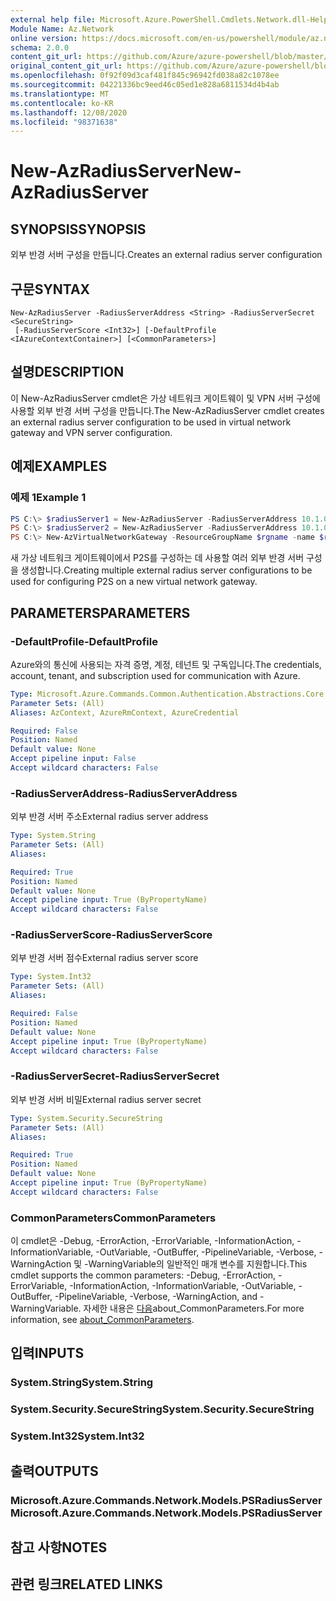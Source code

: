 ```yaml
---
external help file: Microsoft.Azure.PowerShell.Cmdlets.Network.dll-Help.xml
Module Name: Az.Network
online version: https://docs.microsoft.com/en-us/powershell/module/az.network/new-azradiusserver
schema: 2.0.0
content_git_url: https://github.com/Azure/azure-powershell/blob/master/src/Network/Network/help/New-AzRadiusServer.md
original_content_git_url: https://github.com/Azure/azure-powershell/blob/master/src/Network/Network/help/New-AzRadiusServer.md
ms.openlocfilehash: 0f92f09d3caf481f845c96942fd038a82c1078ee
ms.sourcegitcommit: 04221336bc9eed46c05ed1e828a6811534d4b4ab
ms.translationtype: MT
ms.contentlocale: ko-KR
ms.lasthandoff: 12/08/2020
ms.locfileid: "98371638"
---
```

# <span data-ttu-id="1d70b-101">New-AzRadiusServer</span><span class="sxs-lookup"><span data-stu-id="1d70b-101">New-AzRadiusServer</span></span>

## <span data-ttu-id="1d70b-102">SYNOPSIS</span><span class="sxs-lookup"><span data-stu-id="1d70b-102">SYNOPSIS</span></span>
<span data-ttu-id="1d70b-103">외부 반경 서버 구성을 만듭니다.</span><span class="sxs-lookup"><span data-stu-id="1d70b-103">Creates an external radius server configuration</span></span>

## <span data-ttu-id="1d70b-104">구문</span><span class="sxs-lookup"><span data-stu-id="1d70b-104">SYNTAX</span></span>

```
New-AzRadiusServer -RadiusServerAddress <String> -RadiusServerSecret <SecureString>
 [-RadiusServerScore <Int32>] [-DefaultProfile <IAzureContextContainer>] [<CommonParameters>]
```

## <span data-ttu-id="1d70b-105">설명</span><span class="sxs-lookup"><span data-stu-id="1d70b-105">DESCRIPTION</span></span>
<span data-ttu-id="1d70b-106">이 New-AzRadiusServer cmdlet은 가상 네트워크 게이트웨이 및 VPN 서버 구성에 사용할 외부 반경 서버 구성을 만듭니다.</span><span class="sxs-lookup"><span data-stu-id="1d70b-106">The New-AzRadiusServer cmdlet creates an external radius server configuration to be used in virtual network gateway and VPN server configuration.</span></span>

## <span data-ttu-id="1d70b-107">예제</span><span class="sxs-lookup"><span data-stu-id="1d70b-107">EXAMPLES</span></span>

### <span data-ttu-id="1d70b-108">예제 1</span><span class="sxs-lookup"><span data-stu-id="1d70b-108">Example 1</span></span>
```powershell
PS C:\> $radiusServer1 = New-AzRadiusServer -RadiusServerAddress 10.1.0.1 -RadiusServerSecret $radiuspd -RadiusServerScore 30
PS C:\> $radiusServer2 = New-AzRadiusServer -RadiusServerAddress 10.1.0.2 -RadiusServerSecret $radiuspd -RadiusServerScore 1
PS C:\> New-AzVirtualNetworkGateway -ResourceGroupName $rgname -name $rname -location $location -IpConfigurations $vnetIpConfig -GatewayType Vpn -VpnType RouteBased -EnableBgp $false -GatewaySku VpnGw1 -VpnClientAddressPool 201.169.0.0/16 -VpnClientProtocol "IkeV2" -RadiusServerList $radiusServers
```

<span data-ttu-id="1d70b-109">새 가상 네트워크 게이트웨이에서 P2S를 구성하는 데 사용할 여러 외부 반경 서버 구성을 생성합니다.</span><span class="sxs-lookup"><span data-stu-id="1d70b-109">Creating multiple external radius server configurations to be used for configuring P2S on a new virtual network gateway.</span></span>

## <span data-ttu-id="1d70b-110">PARAMETERS</span><span class="sxs-lookup"><span data-stu-id="1d70b-110">PARAMETERS</span></span>

### <span data-ttu-id="1d70b-111">-DefaultProfile</span><span class="sxs-lookup"><span data-stu-id="1d70b-111">-DefaultProfile</span></span>
<span data-ttu-id="1d70b-112">Azure와의 통신에 사용되는 자격 증명, 계정, 테넌트 및 구독입니다.</span><span class="sxs-lookup"><span data-stu-id="1d70b-112">The credentials, account, tenant, and subscription used for communication with Azure.</span></span>

```yaml
Type: Microsoft.Azure.Commands.Common.Authentication.Abstractions.Core.IAzureContextContainer
Parameter Sets: (All)
Aliases: AzContext, AzureRmContext, AzureCredential

Required: False
Position: Named
Default value: None
Accept pipeline input: False
Accept wildcard characters: False
```

### <span data-ttu-id="1d70b-113">-RadiusServerAddress</span><span class="sxs-lookup"><span data-stu-id="1d70b-113">-RadiusServerAddress</span></span>
<span data-ttu-id="1d70b-114">외부 반경 서버 주소</span><span class="sxs-lookup"><span data-stu-id="1d70b-114">External radius server address</span></span>

```yaml
Type: System.String
Parameter Sets: (All)
Aliases:

Required: True
Position: Named
Default value: None
Accept pipeline input: True (ByPropertyName)
Accept wildcard characters: False
```

### <span data-ttu-id="1d70b-115">-RadiusServerScore</span><span class="sxs-lookup"><span data-stu-id="1d70b-115">-RadiusServerScore</span></span>
<span data-ttu-id="1d70b-116">외부 반경 서버 점수</span><span class="sxs-lookup"><span data-stu-id="1d70b-116">External radius server score</span></span>

```yaml
Type: System.Int32
Parameter Sets: (All)
Aliases:

Required: False
Position: Named
Default value: None
Accept pipeline input: True (ByPropertyName)
Accept wildcard characters: False
```

### <span data-ttu-id="1d70b-117">-RadiusServerSecret</span><span class="sxs-lookup"><span data-stu-id="1d70b-117">-RadiusServerSecret</span></span>
<span data-ttu-id="1d70b-118">외부 반경 서버 비밀</span><span class="sxs-lookup"><span data-stu-id="1d70b-118">External radius server secret</span></span>

```yaml
Type: System.Security.SecureString
Parameter Sets: (All)
Aliases:

Required: True
Position: Named
Default value: None
Accept pipeline input: True (ByPropertyName)
Accept wildcard characters: False
```

### <span data-ttu-id="1d70b-119">CommonParameters</span><span class="sxs-lookup"><span data-stu-id="1d70b-119">CommonParameters</span></span>
<span data-ttu-id="1d70b-120">이 cmdlet은 -Debug, -ErrorAction, -ErrorVariable, -InformationAction, -InformationVariable, -OutVariable, -OutBuffer, -PipelineVariable, -Verbose, -WarningAction 및 -WarningVariable의 일반적인 매개 변수를 지원합니다.</span><span class="sxs-lookup"><span data-stu-id="1d70b-120">This cmdlet supports the common parameters: -Debug, -ErrorAction, -ErrorVariable, -InformationAction, -InformationVariable, -OutVariable, -OutBuffer, -PipelineVariable, -Verbose, -WarningAction, and -WarningVariable.</span></span> <span data-ttu-id="1d70b-121">자세한 내용은 [다음](http://go.microsoft.com/fwlink/?LinkID=113216)about_CommonParameters.</span><span class="sxs-lookup"><span data-stu-id="1d70b-121">For more information, see [about_CommonParameters](http://go.microsoft.com/fwlink/?LinkID=113216).</span></span>

## <span data-ttu-id="1d70b-122">입력</span><span class="sxs-lookup"><span data-stu-id="1d70b-122">INPUTS</span></span>

### <span data-ttu-id="1d70b-123">System.String</span><span class="sxs-lookup"><span data-stu-id="1d70b-123">System.String</span></span>

### <span data-ttu-id="1d70b-124">System.Security.SecureString</span><span class="sxs-lookup"><span data-stu-id="1d70b-124">System.Security.SecureString</span></span>

### <span data-ttu-id="1d70b-125">System.Int32</span><span class="sxs-lookup"><span data-stu-id="1d70b-125">System.Int32</span></span>

## <span data-ttu-id="1d70b-126">출력</span><span class="sxs-lookup"><span data-stu-id="1d70b-126">OUTPUTS</span></span>

### <span data-ttu-id="1d70b-127">Microsoft.Azure.Commands.Network.Models.PSRadiusServer</span><span class="sxs-lookup"><span data-stu-id="1d70b-127">Microsoft.Azure.Commands.Network.Models.PSRadiusServer</span></span>

## <span data-ttu-id="1d70b-128">참고 사항</span><span class="sxs-lookup"><span data-stu-id="1d70b-128">NOTES</span></span>

## <span data-ttu-id="1d70b-129">관련 링크</span><span class="sxs-lookup"><span data-stu-id="1d70b-129">RELATED LINKS</span></span>
